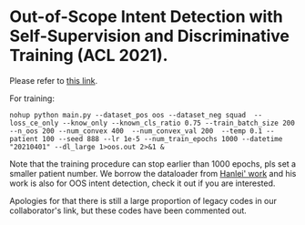 # Out-of-Scope Intent Detection with Self-Supervision and Discriminative Training (ACL 2021).
Please refer to [this link](https://github.com/fanolabs/out-of-scope-intent-detection).

For training:

 ```nohup python main.py --dataset_pos oos --dataset_neg squad  --loss_ce_only --know_only --known_cls_ratio 0.75 --train_batch_size 200 --n_oos 200 --num_convex 400  --num_convex_val 200  --temp 0.1 --patient 100 --seed 888 --lr 1e-5 --num_train_epochs 1000 --datetime "20210401" --dl_large 1>oos.out 2>&1 &```

Note that the training procedure can stop earlier than 1000 epochs, pls set a smaller patient number. We borrow the dataloader from [Hanlei' work](https://github.com/thuiar/Adaptive-Decision-Boundary) and his work is also for OOS intent detection, check it out if you are interested.

Apologies for that there is still a large proportion of legacy codes in our collaborator's link, but these codes have been commented out.
